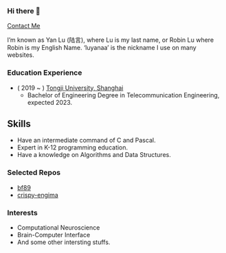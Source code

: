 ### Hi there 👋

[Contact Me](mailto:robinluaa@outlook.com)

I’m known as Yan Lu (陆言), where Lu is my last name, or Robin Lu where Robin is my English Name. ‘luyanaa’ is the nickname I use on many websites.   

### Education Experience
 - ( 2019 ~ ) [Tongji University, Shanghai](https://www.tongji.edu.cn/)
   - Bachelor of Engineering Degree in Telecommunication Engineering, expected 2023.

## Skills
 - Have an intermediate command of C and Pascal.   
 - Expert in K-12 programming education.   
 - Have a knowledge on Algorithms and Data Structures. 
 
### Selected Repos
 - [bf89](https://github.com/luyanaa/bf89)
 - [crispy-engima](https://github.com/luyanaa/crispy-enigma)

### Interests
 - Computational Neuroscience
 - Brain-Computer Interface 
 - And some other intersting stuffs.
